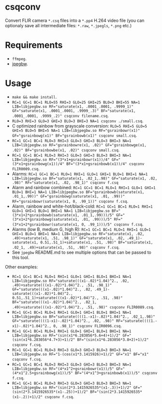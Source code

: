 # csqconv

Convert FLIR camera `*.csq` files into a `*.pp4` H.264 video file (you can optionaly save all intermediate files: `*.raw`, `*.jpegls`, `*.png` etc.)

# Requirements

- `ffmpeg`.
- [jpegbw](https://github.com/lukaszgryglicki/jpegbw).

# Usage

- `make && make install`.
- `RC=1 GC=1 BC=1 RLO=55 RHI=3 GLO=25 GHI=25 BLO=3 BHI=55 NA=1 LIB=libjpegbw.so RF="saturate(x1, .0001_.0001, .9999_1)" GF="saturate(x1, .0001_.0001, .9999_.3)" BF="saturate(x1, .0001_.0001, .9999_.2)" csqconv filename.csq`.
- `RLO=3 RHI=3 GLO=3 GHI=3 BLO=3 BHI=3 NA=1 csqconv ./small.csq`.
- C optimized rainbow from grayscale conversion: `RLO=5 RHI=5 GLO=5 GHI=5 BLO=5 BHI=5 NA=1 LIB=libjpegbw.so RF="gsrainbowr(x1)" GF="gsrainbowg(x1)" BF="gsrainbowb(x1)" csqconv small.csq`.
- `RC=1 GC=1 BC=1 RLO=3 RHI=3 GLO=3 GHI=3 BLO=3 BHI=3 NA=1 LIB=libjpegbw.so RF="gsrainbowre(x1, .02)" GF="gsrainbowge(x1, .02)" BF="gsrainbowbe(x1, .02)" csqconv small.csq`.
- `RC=1 GC=1 BC=1 RLO=3 RHI=3 GLO=3 GHI=3 BLO=3 BHI=3 NA=1 LIB=libjpegbw.so RF="(3*x1+gsrainbowr(x1))/4" GF="(3*x1+gsrainbowg(x1))/4" BF="(3*x1+gsrainbowb(x1))/4" csqconv FLIR0009.csq`.
- Alarms: `RC=1 GC=1 BC=1 RLO=1 RHI=1 GLO=1 GHI=1 BLO=1 BHI=1 NA=1 LIB=libjpegbw.so BF="saturate(x1, .02_1,.98)" GF="saturate(x1, .02, .98)" RF="saturate(x1, .02, .98_1)" csqconv f.csq`
- Alarm and rainbow combined: `RC=1 GC=1 BC=1 RLO=1 RHI=1 GLO=1 GHI=1 BLO=1 BHI=1 NA=1 LIB=libjpegbw.so BF="gsrainbowb(saturate(x1, .01_1,.99))" GF="gsrainbowg(saturate(x1, .01, .99))" RF="gsrainbowr(saturate(x1, 0, .99_1))" csqconv f.csq`.
- Alarm, rainbow and white-hot/black-cold: `RC=1 GC=1 BC=1 RLO=1 RHI=1 GLO=1 GHI=1 BLO=1 BHI=1 NA=1 LIB=libjpegbw.so BF="(3*x1+2*gsrainbowb(saturate(x1, .01_1,.99)))/5" GF="(3*x1+2*gsrainbowg(saturate(x1, .01, .99)))/5" RF="(3*x1+2*gsrainbowr(saturate(x1, 0, .99_1)))/5" csqconv f.csq`.
- Alarms (low B, medium G, high R): `RC=1 GC=1 BC=1 RLO=1 RHI=1 GLO=1 GHI=1 BLO=1 BHI=1 NA=1 LIB=libjpegbw.so RF="saturate(x1, .02, .49)+saturate(x1, .51, .98_1)" GF="saturate(x1, .02, .49_1)-saturate(x1, 0.51,.51_1)+saturate(x1, .51, .98)" BF="saturate(x1, .02_1, .49)+saturate(x1, .51, .98)" csqconv f.csq`.
- See `jpegbw` README.md to see multiple options that can be passed to this tool.

Other examples:

- `RC=1 GC=1 BC=1 RLO=1 RHI=1 GLO=1 GHI=1 BLO=1 BHI=1 NA=1 LIB=libjpegbw.so RF="saturate(((x1-.02)*1.04)^2., .02, .49)+saturate(((x1-.02)*1.04)^2., .51, .98_1)" GF="saturate(((x1-.02)*1.04)^2., .02, .49_1)-saturate(((x1-.02)*1.04)^2., 0.51,.51_1)+saturate(((x1-.02)*1.04)^2., .51, .98)" BF="saturate(((x1-.02)*1.04)^2., .02_1, .49)+saturate(((x1-.02)*1.04)^2., .51, .98)" csqconv FLIR0089.csq`.
- `RC=1 GC=1 BC=1 RLO=1 RHI=1 GLO=1 GHI=1 BLO=1 BHI=1 NA=1 LIB=libjpegbw.so BF="saturate((((1.-x1)-.02)*1.04)^2., .02_1,.98)" GF="saturate((((1-x1)-.02)*1.04)^2., .02, .98)" RF="saturate((((1.-x1)-.02)*1.04)^2., 0, .98_1)" csqconv FLIR0096.csq`.
- `RC=1 GC=1 BC=1 RLO=1 RHI=1 GLO=1 GHI=1 BLO=1 BHI=1 NA=1 LIB=libjpegbw.so RF="(sin(x1*6.283056*5.6+4)+1)/2" GF="(sin(x1*6.283056*4.7+3)+1)/2" BF="(sin(x1*6.283056*3.8+2)+1)/2" csqconv f.csq`.
- `RC=1 GC=1 BC=1 RLO=3 RHI=3 GLO=3 GHI=3 BLO=3 BHI=3 NA=1 LIB=libjpegbw.so RF="1-(cos(x1*3.1415926)+1)/2" GF="x1" BF="x1" csqconv f.csq`.
- `RC=1 GC=1 BC=1 RLO=3 RHI=3 GLO=3 GHI=3 BLO=3 BHI=3 NA=1 LIB=libjpegbw.so RF="(4*x1^2+gsrainbowr(x1))/5" GF="(4*x1^2.5+gsrainbowg(x1))/5" BF="(4*x1^3+gsrainbowb(x1))/5" csqconv f.csq`.
- `RC=1 GC=1 BC=1 RLO=3 RHI=3 GLO=3 GHI=3 BLO=3 BHI=3 NA=1 LIB=libjpegbw.so RF="(sin(2*3.1415926535*(x1-.3))+1)/2" GF="(sin(2*3.1415926535*(x1-.25))+1)/2" BF="(sin(2*3.1415926535*(x1-.2))+1)/2" csqconv f.csq`.

